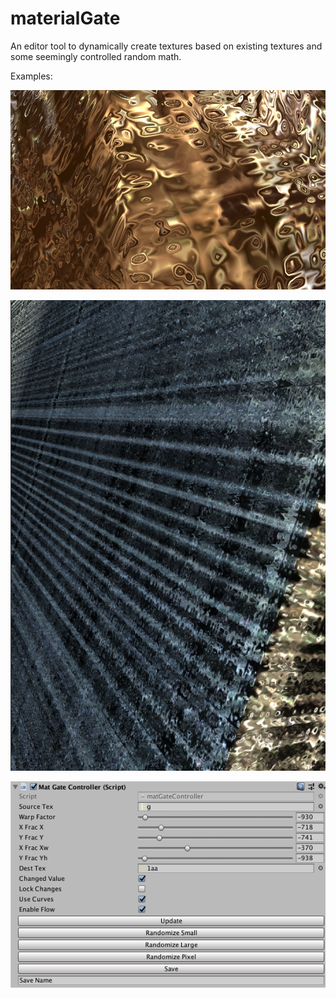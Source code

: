 # materialGate


An editor tool to dynamically create textures based on existing textures and some seemingly controlled random math.

Examples:

![anim1](https://github.com/eagleEggs/materialGate/blob/master/screenShots/example2.png?raw=true)<p><p>
![anim1](https://github.com/eagleEggs/materialGate/blob/master/screenShots/example1.png?raw=true)<p><p>
![anim1](https://github.com/eagleEggs/materialGate/blob/master/screenShots/console1.png?raw=true)
